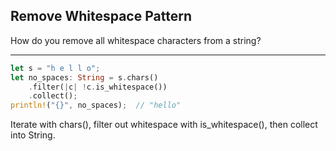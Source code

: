 ## Remove Whitespace Pattern

How do you remove all whitespace characters from a string?

---

```rust
let s = "h e l l o";
let no_spaces: String = s.chars()
    .filter(|c| !c.is_whitespace())
    .collect();
println!("{}", no_spaces);  // "hello"
```
Iterate with chars(), filter out whitespace with is_whitespace(), then collect into String.

